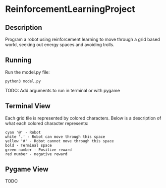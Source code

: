 # ReinforcementLearningProject

## Description

Program a robot using reinforcement learning to move through
a grid based world, seeking out energy spaces
and avoiding trolls.

## Running

Run the model.py file:

    python3 model.py

TODO: Add arguments to run in terminal or with pygame

## Terminal View

Each grid tile is represented by colored characters.
Below is a description of what each colored character represents:

    cyan '@' - Robot
    white '.' - Robot can move through this space
    yellow '#' - Robot cannot move through this space
    bold - Terminal space
    green number - Positive reward
    red number - negative reward

## Pygame View

TODO